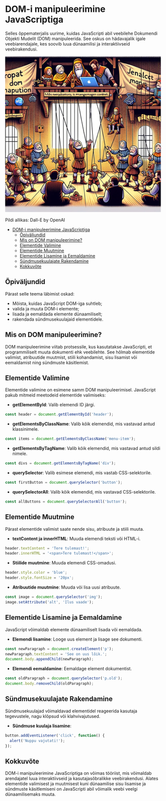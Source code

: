 # DOM-i manipuleerimine JavaScriptiga

Selles õppematerjalis uurime, kuidas JavaScripti abil veebilehe Dokumendi Objekti Mudelit (DOM) manipuleerida. See oskus on hädavajalik igale veebiarendajale, kes soovib luua dünaamilisi ja interaktiivseid veebirakendusi.

![DOM-i Manipuleerimine](DOM-Manipulation.webp)

Pildi allikas: Dall-E by OpenAI

- [DOM-i manipuleerimine JavaScriptiga](#dom-i-manipuleerimine-javascriptiga)
  - [Õpiväljundid](#õpiväljundid)
  - [Mis on DOM manipuleerimine?](#mis-on-dom-manipuleerimine)
  - [Elementide Valimine](#elementide-valimine)
  - [Elementide Muutmine](#elementide-muutmine)
  - [Elementide Lisamine ja Eemaldamine](#elementide-lisamine-ja-eemaldamine)
  - [Sündmusekuulajate Rakendamine](#sündmusekuulajate-rakendamine)
  - [Kokkuvõte](#kokkuvõte)

## Õpiväljundid

Pärast selle teema läbimist oskad:

- Mõista, kuidas JavaScript DOM-iga suhtleb;
- valida ja muuta DOM-i elemente;
- lisada ja eemaldada elemente dünaamiliselt;
- rakendada sündmusekuulajaid elementidele.

## Mis on DOM manipuleerimine?

DOM manipuleerimine viitab protsessile, kus kasutatakse JavaScripti, et programmiliselt muuta dokumenti ehk veebilehte. See hõlmab elementide valimist, atribuutide muutmist, stiili kohandamist, sisu lisamist või eemaldamist ning sündmuste käsitlemist.

## Elementide Valimine

Elementide valimine on esimene samm DOM manipuleerimisel. JavaScript pakub mitmeid meetodeid elementide valimiseks:

- **getElementById**: Valib elemendi ID järgi.

```javascript
const header = document.getElementById('header');
```

- **getElementsByClassName**: Valib kõik elemendid, mis vastavad antud klassinimele.
  
```javascript
const items = document.getElementsByClassName('menu-item');
```

- **getElementsByTagName**: Valib kõik elemendid, mis vastavad antud sildi nimele.

```javascript
const divs = document.getElementsByTagName('div');
```

- **querySelector**: Valib esimese elemendi, mis vastab CSS-selektorile.
  
```javascript
const firstButton = document.querySelector('button');
```

- **querySelectorAll**: Valib kõik elemendid, mis vastavad CSS-selektorile.

```javascript
const allButtons = document.querySelectorAll('button');
```

## Elementide Muutmine

Pärast elementide valimist saate nende sisu, atribuute ja stiili muuta.

- **textContent ja innerHTML**: Muuda elemendi teksti või HTML-i.

```javascript
header.textContent = 'Tere tulemast!';
header.innerHTML = '<span>Tere tulemast!</span>';
```

- **Stiilide muutmine**: Muuda elemendi CSS-omadusi.

```javascript
header.style.color = 'blue';
header.style.fontSize = '20px';
```

- **Atribuutide muutmine**: Muuda või lisa uusi atribuute.

```javascript
const image = document.querySelector('img');
image.setAttribute('alt', 'Ilus vaade');
```

## Elementide Lisamine ja Eemaldamine

JavaScript võimaldab elemente dünaamiliselt lisada või eemaldada.

- **Elemendi lisamine**: Looge uus element ja lisage see dokumenti.

```javascript
const newParagraph = document.createElement('p');
newParagraph.textContent = 'See on uus lõik.';
document.body.appendChild(newParagraph);
```

- **Elemendi eemaldamine**: Eemaldage element dokumentist.

```javascript
const oldParagraph = document.querySelector('p.old');
document.body.removeChild(oldParagraph);
```

## Sündmusekuulajate Rakendamine

Sündmusekuulajad võimaldavad elementidel reageerida kasutaja tegevustele, nagu klõpsud või klahvivajutused.

- **Sündmuse kuulaja lisamine**:

```javascript
button.addEventListener('click', function() {
  alert('Nuppu vajutati!');
});
```

## Kokkuvõte

DOM-i manipuleerimine JavaScriptiga on võimas tööriist, mis võimaldab arendajatel luua interaktiivseid ja kasutajasõbralikke veebirakendusi. Alates elementide valimisest ja muutmisest kuni dünaamilise sisu lisamise ja sündmuste käsitlemiseni on JavaScripti abil võimalik veebi veelgi dünaamilisemaks muuta.